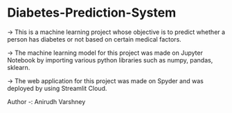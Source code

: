 # Diabetes-Prediction-System
-> This is a machine learning project whose objective is to predict whether a person has diabetes or not based on certain medical factors.

-> The machine learning model for this project was made on Jupyter Notebook by importing various python libraries such as numpy, pandas, sklearn.

-> The web application for this project was made on Spyder and was deployed by using Streamlit Cloud.

Author -: Anirudh Varshney